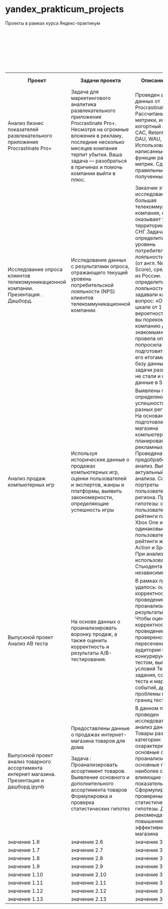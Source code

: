 # yandex_prakticum_projects
Проекты в рамках курса Яндекс-практикум
<table>
    <tr>
        <th>Проект</th>
        <th>Задачи проекта</th>
        <th>Описание проекта</th>
        <th>Навыки и инструменты</th>
    </tr>
    <tr>
        <td>Анализ бизнес показателей развлекательного приложения Procrastinate Pro+</td>
        <td>Задача для маркетингового аналитика развлекательного приложения Procrastinate Pro+. Несмотря на огромные вложения в рекламу, последние несколько месяцев компания терпит убытки. Ваша задача — разобраться в причинах и помочь компании выйти в плюс.</td>
        <td>Проведен анализ данных от ProcrastinatePRO+. Рассчитаны различные метрики, использован когортный анализ: LTV, CAC, Retention rate, DAU, WAU, MAU и т.д. Использованы уже написанные ранее функции расчёта метрик. Сделаны правильные выводы по полученным данным</td>
        <td>Matplotlib, Pandas, Python, Seaborn, когортный анализ, продуктовые метрики, юнит-экономика. Обработка данных, статистический тест, LTV, CAC, когортный анализ</td>
    </tr>
    <tr>
        <td>Исследование опроса клиентов телекомунникационной компании. Презентация . Дашборд.</td>
        <td>Исследование данных с результатами опроса, отражающего текущий уровень потребительской лояльности (NPS) клиентов телекоммуникационной компании.</td>
        <td>Заказчик этого исследования — большая телекоммуникационная компания, которая оказывает услуги на территории всего СНГ.Задача определить текущий уровень потребительской лояльности, или NPS (от англ. Net Promoter Score), среди клиентов из России.
Чтобы определить уровень лояльности, клиентам задавали классический вопрос: «Оцените по шкале от 1 до 10 вероятность того, что вы порекомендуете компанию друзьям и знакомым».
Компания провела опрос и попросила меня подготовить дашборд с его итогами. Большую базу данных для такой задачи разворачивать не стали и выгрузили данные в SQLite</td>
        <td>выгрузка данных, обработка данных, визуализация данных, построение дашборда, SQL, SQLite, Tableau</td>
    </tr>
    <tr>
         <td>Анализ продаж компьютерных игр</td>
        <td>Используя исторические данные о продажах компьютерных игр, оценки пользователей и экспертов, жанры и платформы, выявить закономерности, определяющие успешность игры</td>
        <td>Выявлены параметры, определяющие успешность игры в разных регионах мира. На основании этого подготовлен отчет для магазина компьютерных игр для планирования рекламных кампаний. Проведена предобработка данных, анализ. Выбран актуальный период для анализа. Составлены портреты пользователей каждого региона. Проверены гипотезы: средние пользовательские рейтинги платформ Xbox One и PC одинаковые; средние пользовательские рейтинги жанров Action и Sports разные. При анализе использовал критерий Стьюдента для независимых выборок.</td>
        <td>Matplotlib, NumPy, Pandas, Python, исследовательский анализ данных, описательная статистика, предобработка данных, проверка статистических гипотез. Обработка данных, histogram, boxplot, статистический тест, критерий Стьюдента, piechart</td>
    </tr>  
   <tr>
     <td>Выпускной проект Анализ АВ теста</td>
        <td>На основе данных о проанализировать воронку продаж, а также оценить корректность и результаты A/B-тестирования.</td>
        <td>В рамках проекта удалось: оценить корректность проведения теста, проанализировать результаты теста. Чтобы оценить корректность проведения теста, проверено: пересечение тестовой аудитории с конкурирующим тестом, выполнение условий Технического задания, совпадение теста и маркетинговых событий, другие проблемы временных границ теста.</td>
        <td>A/B-тестирование, Matplotlib, Pandas, NumPy, Plotly, Python, Seaborn, визуализация данных, проверка статистических гипотез, продуктовые метрики, событийная аналитика.</td>
    </tr>
    <tr>
        <td>Выпускной проект анализ товарного ассортимента интернет магазина. Презентация и дашборд.ipynb</td>
        <td>Предоставлены данные о продажах интернет-магазина товаров для дома

Задача :
Проанализировать ассортимент товаров.
Выявление основного и дополнительного ассортимента товаров
Формулировка и проверка статистических гипотез</td>
        <td>В данном проекте проведен исследовательский анализ данных EDA. Товары разделены на категории: охарактеризованы их основные свойства, проанализированы основные признаки, наиболее сильно влияющие на показатель выручки. Сформулированы и проверены статистические гипотезы. Даны рекомендации для повышения эффективности работы магазина</td>
        <td>Python, Pandas, Scikit-learn, Matplotlib, Seaborn,  классификация,, Tableau, визуализации, презентация по итогам исследования</td>
    </tr>
    <tr>
        <td>значение 1.6</td>
        <td>значение 2.6</td>
        <td>значение 3.6</td>
        <td>значение 4.6</td>
    </tr>
    <tr>   
       <td>значение 1.7</td>
        <td>значение 2.7</td>
        <td>значение 3.7</td>
        <td>значение 4.7</td>
    </tr>
    <tr>   
       <td>значение 1.8</td>
        <td>значение 2.8</td>
        <td>значение 3.8</td>
        <td>значение 4.8</td>
       </tr>
    <tr>   
       <td>значение 1.9</td>
        <td>значение 2.9</td>
        <td>значение 3.9</td>
        <td>значение 4.9</td>
       </tr>
    <tr>   
       <td>значение 1.10</td>
        <td>значение 2.10</td>
        <td>значение 3.10</td>
        <td>значение 4.10</td>
       </tr>
    <tr>   
       <td>значение 1.11</td>
        <td>значение 2.11</td>
        <td>значение 3.11</td>
        <td>значение 4.11</td>
       </tr>
    <tr>   
       <td>значение 1.12</td>
        <td>значение 2.12</td>
        <td>значение 3.12</td>
        <td>значение 4.12</td>
       </tr>
    <tr>   
       <td>значение 1.13</td>
        <td>значение 2.13</td>
        <td>значение 3.13</td>
        <td>значение 4.13</td>
      
      
